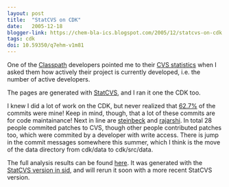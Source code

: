 ```yaml
---
layout: post
title:  "StatCVS on CDK"
date:   2005-12-18
blogger-link: https://chem-bla-ics.blogspot.com/2005/12/statcvs-on-cdk.html
tags: cdk
doi: 10.59350/q7ehm-v1m81
---
```


One of the [Classpath](http://www.classpath.org/) developers pointed me to their
[CVS statistics](http://object-refinery.com/classpath/statcvs/) when I asked them
how actively their project is currently developed, i.e. the number of active developers.

The pages are generated with [StatCVS](http://statcvs.sourceforge.net/), and I ran it one the CDK too.

I knew I did a lot of work on the CDK, but never realized that [62.7%](http://www.woc.science.ru.nl/devel/egonw/log.html/authors.html)
of the commits were mine! Keep in mind, though, that a lot of these commits are for code maintainance! Next in line are
[steinbeck](http://almost.cubic.uni-koeln.de/jrg/Members/steinbeck) and [rajarshi](http://blue.chem.psu.edu/~rajarshi/).
In total 28 people commited patches to CVS, though other people contributed patches too, which were commited by a developer with write
access. There is jump in the commit messages somewhere this summer, which I think is the move of the data directory from cdk/data to
cdk/src/data.

The full analysis results can be found [here](http://www.woc.science.ru.nl/devel/egonw/log.html/). It was generated with the
[StatCVS version in sid](http://packages.debian.org/unstable/devel/statcvs), and will rerun it soon with a more recent StatCVS version.
